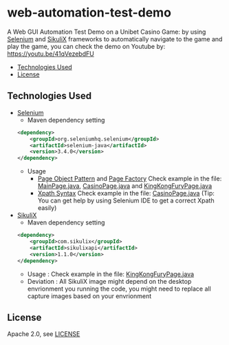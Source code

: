 # web-automation-test-demo
A Web GUI Automation Test Demo on a Unibet Casino Game: by using [Selenium](https://www.seleniumhq.org/) and [SikuliX](http://sikulix.com/) frameworks to automatically navigate to the game and play the game, you can check the demo on Youtube by: https://youtu.be/41qVezebdFU 

* [Technologies Used](#technologies-used)
* [License](#license)

## Technologies Used

* [Selenium](https://www.seleniumhq.org/)
  * Maven dependency setting
  ```xml
  <dependency>
      <groupId>org.seleniumhq.selenium</groupId>
      <artifactId>selenium-java</artifactId>
      <version>3.4.0</version>
  </dependency>
  ```
  * Usage
    * [Page Object Pattern](https://github.com/SeleniumHQ/selenium/wiki/PageObjects) and [Page Factory](https://github.com/SeleniumHQ/selenium/wiki/PageFactory) Check example in the file: [MainPage.java](src/main/java/com/irvingfish/webautotest/simpletest/pages/MainPage.java), [CasinoPage.java](src/main/java/com/irvingfish/webautotest/simpletest/pages/CasinoPage.java) and [KingKongFuryPage.java](src/main/java/com/irvingfish/webautotest/simpletest/pages/games/KingKongFuryPage.java)
    * [Xpath Syntax](https://www.guru99.com/xpath-selenium.html) Check example in the file: [CasinoPage.java](src/main/java/com/irvingfish/webautotest/simpletest/pages/CasinoPage.java) (Tip: You can get help by using Selenium IDE to get a correct Xpath easily)
* [SikuliX](http://sikulix.com/)
  * Maven dependency setting
  ```xml
  <dependency>
      <groupId>com.sikulix</groupId>
      <artifactId>sikulixapi</artifactId>
      <version>1.1.0</version>
  </dependency>
  ```
   * Usage : Check example in the file: [KingKongFuryPage.java](src/main/java/com/irvingfish/webautotest/simpletest/pages/games/KingKongFuryPage.java)
   * Deviation : All SikuliX image might depend on the desktop envrionment you running the code, you might need to replace all capture images based on your envrionment
 
 ## License
Apache 2.0, see [LICENSE](LICENSE)
